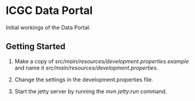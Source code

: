 ICGC Data Portal
================

Initial workings of the Data Portal.

Getting Started
---------------

1. Make a copy of *src/main/resources/development.properties.example* and name it *src/main/resources/development.properties*.

2. Change the settings in the development.properties file.

3. Start the jetty server by running the *mvn jetty:run* command.
